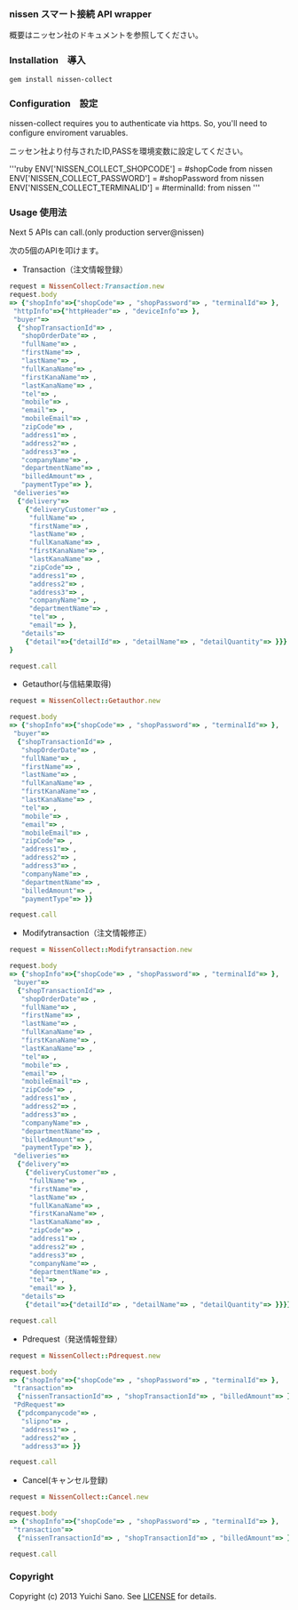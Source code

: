 
[gem]: https://rubygems.org/gems/nissen-collect
[travis]: https://travis-ci.org/yu1ch1/nissen-collect

###  nissen スマート接続 API wrapper
概要はニッセン社のドキュメントを参照してください。

[nissen]: http://collect.nissen.co.jp/atobarai-ec/
[php module@nissen]: http://www.ec-cube.net/products/detail.php?product_id=371

### Installation　導入
    gem install nissen-collect

### Configuration　設定
nissen-collect requires you to authenticate via https.
So, you'll need to configure enviroment varuables.

ニッセン社より付与されたID,PASSを環境変数に設定してください。

'''ruby
ENV['NISSEN_COLLECT_SHOPCODE'] = #shopCode from nissen
ENV['NISSEN_COLLECT_PASSWORD'] = #shopPassword from nissen
ENV['NISSEN_COLLECT_TERMINALID'] = #terminalId: from nissen
'''

### Usage 使用法
Next 5 APIs can call.(only production server@nissen)

次の5個のAPIを叩けます。

* Transaction（注文情報登録）

```ruby
request = NissenCollect:Transaction.new
request.body
=> {"shopInfo"=>{"shopCode"=> , "shopPassword"=> , "terminalId"=> },
 "httpInfo"=>{"httpHeader"=> , "deviceInfo"=> },
 "buyer"=>
  {"shopTransactionId"=> ,
   "shopOrderDate"=> ,
   "fullName"=> ,
   "firstName"=> ,
   "lastName"=> ,
   "fullKanaName"=> ,
   "firstKanaName"=> ,
   "lastKanaName"=> ,
   "tel"=> ,
   "mobile"=> ,
   "email"=> ,
   "mobileEmail"=> ,
   "zipCode"=> ,
   "address1"=> ,
   "address2"=> ,
   "address3"=> ,
   "companyName"=> ,
   "departmentName"=> ,
   "billedAmount"=> ,
   "paymentType"=> },
 "deliveries"=>
  {"delivery"=>
    {"deliveryCustomer"=> ,
     "fullName"=> ,
     "firstName"=> ,
     "lastName"=> ,
     "fullKanaName"=> ,
     "firstKanaName"=> ,
     "lastKanaName"=> ,
     "zipCode"=> ,
     "address1"=> ,
     "address2"=> ,
     "address3"=> ,
     "companyName"=> ,
     "departmentName"=> ,
     "tel"=> ,
     "email"=> },
   "details"=>
    {"detail"=>{"detailId"=> , "detailName"=> , "detailQuantity"=> }}}
}

request.call
```

* Getauthor(与信結果取得)

```ruby
request = NissenCollect::Getauthor.new

request.body
=> {"shopInfo"=>{"shopCode"=> , "shopPassword"=> , "terminalId"=> },
 "buyer"=>
  {"shopTransactionId"=> ,
   "shopOrderDate"=> ,
   "fullName"=> ,
   "firstName"=> ,
   "lastName"=> ,
   "fullKanaName"=> ,
   "firstKanaName"=> ,
   "lastKanaName"=> ,
   "tel"=> ,
   "mobile"=> ,
   "email"=> ,
   "mobileEmail"=> ,
   "zipCode"=> ,
   "address1"=> ,
   "address2"=> ,
   "address3"=> ,
   "companyName"=> ,
   "departmentName"=> ,
   "billedAmount"=> ,
   "paymentType"=> }}

request.call
```

* Modifytransaction（注文情報修正）

```ruby
request = NissenCollect::Modifytransaction.new

request.body
=> {"shopInfo"=>{"shopCode"=> , "shopPassword"=> , "terminalId"=> },
 "buyer"=>
  {"shopTransactionId"=> ,
   "shopOrderDate"=> ,
   "fullName"=> ,
   "firstName"=> ,
   "lastName"=> ,
   "fullKanaName"=> ,
   "firstKanaName"=> ,
   "lastKanaName"=> ,
   "tel"=> ,
   "mobile"=> ,
   "email"=> ,
   "mobileEmail"=> ,
   "zipCode"=> ,
   "address1"=> ,
   "address2"=> ,
   "address3"=> ,
   "companyName"=> ,
   "departmentName"=> ,
   "billedAmount"=> ,
   "paymentType"=> },
 "deliveries"=>
  {"delivery"=>
    {"deliveryCustomer"=> ,
     "fullName"=> ,
     "firstName"=> ,
     "lastName"=> ,
     "fullKanaName"=> ,
     "firstKanaName"=> ,
     "lastKanaName"=> ,
     "zipCode"=> ,
     "address1"=> ,
     "address2"=> ,
     "address3"=> ,
     "companyName"=> ,
     "departmentName"=> ,
     "tel"=> ,
     "email"=> },
   "details"=>
    {"detail"=>{"detailId"=> , "detailName"=> , "detailQuantity"=> }}}}

request.call
```

* Pdrequest（発送情報登録）

```ruby
request = NissenCollect::Pdrequest.new

request.body
=> {"shopInfo"=>{"shopCode"=> , "shopPassword"=> , "terminalId"=> },
 "transaction"=>
  {"nissenTransactionId"=> , "shopTransactionId"=> , "billedAmount"=> },
 "PdRequest"=>
  {"pdcompanycode"=> ,
   "slipno"=> ,
   "address1"=> ,
   "address2"=> ,
   "address3"=> }}

request.call
```

* Cancel(キャンセル登録)

```ruby
request = NissenCollect::Cancel.new

request.body
=> {"shopInfo"=>{"shopCode"=> , "shopPassword"=> , "terminalId"=> },
 "transaction"=>
  {"nissenTransactionId"=> , "shopTransactionId"=> , "billedAmount"=> }}

request.call
```

### Copyright
Copyright (c) 2013 Yuichi Sano.
See [LICENSE][] for details.

[license]: LICENSE.md
